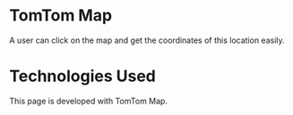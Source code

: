 # TomTom Map

A user can click on the map and get the coordinates of this location easily.

# Technologies Used

This page is developed with TomTom Map.
